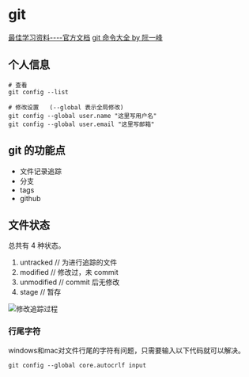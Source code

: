 # git

[最佳学习资料----官方文档](https://git-scm.com/book/zh/v2/)
[git 命令大全 by 阮一峰](https://mp.weixin.qq.com/s?__biz=MzAxMTkwODIyNA==&mid=2247494311&idx=1&sn=41bfb8e16d7453966fafac462f59d096&chksm=9bbb4f48acccc65e2743e4cd1ef67f495aa68013ee653019ae37e76f3dd5b0299dc1a40ad984&mpshare=1&scene=1&srcid=&sharer_sharetime=1581865222843&sharer_shareid=4ca2e2c8b15f82ca493f700f9ff88781#rd)

## 个人信息

```git
# 查看
git config --list

# 修改设置   (--global 表示全局修改)
git config --global user.name "这里写用户名"
git config --global user.email "这里写邮箱"
```


## git 的功能点

- 文件记录追踪
- 分支
- tags
- github

## 文件状态

总共有 4 种状态。

1. untracked  // 为进行追踪的文件
2. modified  // 修改过，未 commit
3. unmodified  // commit 后无修改
4. stage  // 暂存 

![修改追踪过程](https://git-scm.com/book/en/v2/images/lifecycle.png)

### 行尾字符

windows和mac对文件行尾的字符有问题，只需要输入以下代码就可以解决。

```shell
git config --global core.autocrlf input
```
